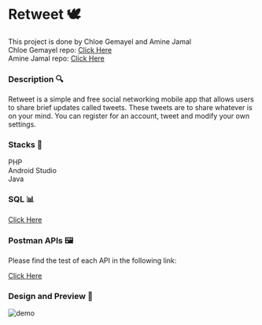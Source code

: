 # Retweet 🕊
This project is done by Chloe Gemayel and Amine Jamal </br>
Chloe Gemayel repo: [Click Here](https://github.com/chloegem/GroupProject-Mobile) </br>
Amine Jamal repo: [Click Here](https://github.com/AmineJml/GroupProject-Mobile)

<h3>Description 🔍</h3>
 
Retweet is a simple and free social networking mobile app that allows users to share brief updates called tweets.
These tweets are to share whatever is on your mind. You can register for an account, tweet and modify your own settings.

<h3>Stacks 🔐</h3>
 
PHP </br>
Android Studio </br>
Java </br>

<h3>SQL 📊</h3> 

[Click Here](https://github.com/AmineJml/GroupProject-Mobile/files/9964821/retweetdb.2.pdf)

<h3>Postman APIs 🖼</h3>
Please find the test of each API in the following link: 

[Click Here](https://orange-satellite-481308.postman.co/workspace/My-Workspace~08470639-accc-41c18f0d-0fd5d721de25/collection/23599479-a8c1452e-133f-45c3-9e40-10d528a97ce9?action=share&creator=23599479)
 
 <h3>Design and Preview 👾</h3>
 
![demo](https://user-images.githubusercontent.com/99536375/200689906-16c1aeae-0795-4047-b589-16d98eacb34a.png)
